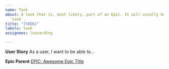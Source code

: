 ```yaml
---
name: Task
about: A task that is, most likely, part of an Epic. It will usually be labeled as
  `task`.
title: "[TASK]"
labels: task
assignees: leonardtng

---
```


**User Story**
As a user, I want to be able to...

**Epic Parent**
[EPIC: Awesome Epic Title](https://github.com/leonardtng/cryptoscapes/issues/1)
